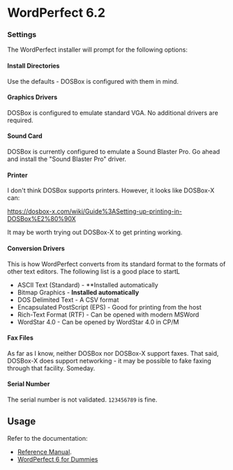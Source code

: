 # WordPerfect 6.2

### Settings

The WordPerfect installer will prompt for the following options:

#### Install Directories

Use the defaults - DOSBox is configured with them in mind.

#### Graphics Drivers

DOSBox is configured to emulate standard VGA. No additional drivers are
required.

#### Sound Card

DOSBox is currently configured to emulate a Sound Blaster Pro. Go ahead and
install the "Sound Blaster Pro" driver.

#### Printer

I don't think DOSBox supports printers. However, it looks like DOSBox-X can:

<https://dosbox-x.com/wiki/Guide%3ASetting-up-printing-in-DOSBox%E2%80%90X>

It may be worth trying out DOSBox-X to get printing working.

#### Conversion Drivers

This is how WordPerfect converts from its standard format to the formats of
other text editors. The following list is a good place to startL

* ASCII Text (Standard) - **Installed automatically
* Bitmap Graphics - **Installed automatically**
* DOS Delimited Text - A CSV format
* Encapsulated PostScript (EPS) - Good for printing from the host
* Rich-Text Format (RTF) - Can be opened with modern MSWord
* WordStar 4.0 - Can be opened by WordStar 4.0 in CP/M

#### Fax Files

As far as I know, neither DOSBox nor DOSBox-X support faxes. That said,
DOSBox-X does support networking - it may be possible to fake faxing through
that facility. Someday.

#### Serial Number

The serial number is not validated. `123456789` is fine.

## Usage

Refer to the documentation:

* [Reference Manual](https://mendelson.org/wpdos/WPDOS60Reference.pdf).
* [WordPerfect 6 for Dummies](https://archive.org/details/wordperfect6ford00gook)
